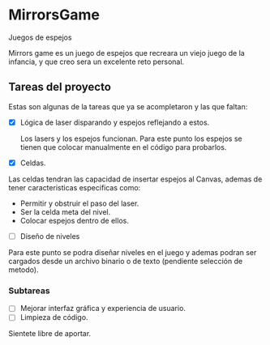 # MirrorsGame
Juegos de espejos 

Mirrors game es un juego de espejos que recreara un viejo juego de la infancia, y que creo sera un excelente reto personal.

## Tareas del proyecto
Estas son algunas de la tareas que ya se acompletaron y las que faltan:

- [X] Lógica de laser disparando y espejos reflejando a estos.

    Los lasers y los espejos funcionan. Para este punto los espejos se tienen que colocar manualmente en el código para probarlos. 
    
- [x] Celdas.  

Las celdas tendran las capacidad de insertar espejos al Canvas, ademas de tener caracteristicas especificas como:  
 * Permitir y obstruir el paso del laser.  
 * Ser la celda meta del nivel.  
 * Colocar espejos dentro de ellos.  
    
- [ ] Diseño de niveles

Para este punto se podra diseñar niveles en el juego y ademas podran ser cargados desde un archivo binario o de texto
(pendiente selección de metodo).

### Subtareas
- [ ] Mejorar interfaz gráfica y experiencia de usuario.
- [ ] Limpieza de código.

Sientete libre de aportar.

